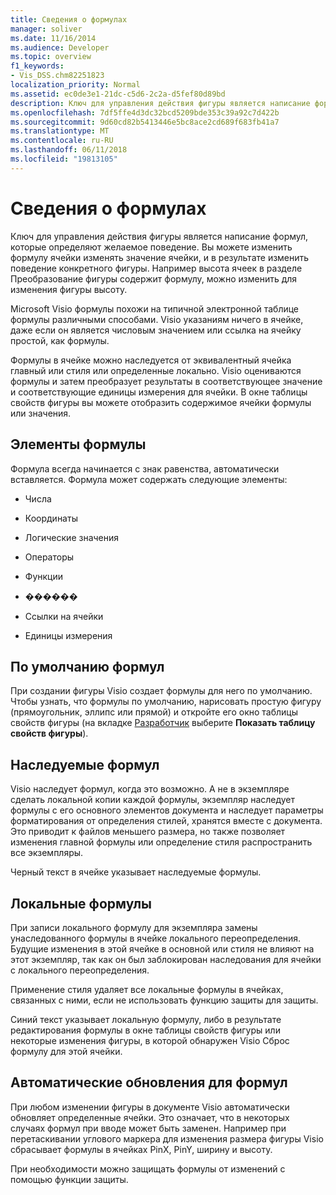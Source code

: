 ```yaml
---
title: Сведения о формулах
manager: soliver
ms.date: 11/16/2014
ms.audience: Developer
ms.topic: overview
f1_keywords:
- Vis_DSS.chm82251823
localization_priority: Normal
ms.assetid: ec0de3e1-21dc-c5d6-2c2a-d5fef80d89bd
description: Ключ для управления действия фигуры является написание формул, которые определяют желаемое поведение. Вы можете изменить формулу ячейки изменять значение ячейки, и в результате изменить поведение конкретного фигуры. Например высота ячеек в разделе Преобразование фигуры содержит формулу, можно изменить для изменения фигуры высоту.
ms.openlocfilehash: 7df5ffe4d3dc32bcd5209bde353c39a92c7d422b
ms.sourcegitcommit: 9d60cd82b5413446e5bc8ace2cd689f683fb41a7
ms.translationtype: MT
ms.contentlocale: ru-RU
ms.lasthandoff: 06/11/2018
ms.locfileid: "19813105"
---
```

# <a name="about-formulas"></a>Сведения о формулах

Ключ для управления действия фигуры является написание формул, которые определяют желаемое поведение. Вы можете изменить формулу ячейки изменять значение ячейки, и в результате изменить поведение конкретного фигуры. Например высота ячеек в разделе Преобразование фигуры содержит формулу, можно изменить для изменения фигуры высоту.
  
Microsoft Visio формулы похожи на типичной электронной таблице формулы различными способами. Visio указаниям ничего в ячейке, даже если он является числовым значением или ссылка на ячейку простой, как формулы.
  
Формулы в ячейке можно наследуется от эквивалентный ячейка главный или стиля или определенные локально. Visio оцениваются формулы и затем преобразует результаты в соответствующее значение и соответствующие единицы измерения для ячейки. В окне таблицы свойств фигуры вы можете отобразить содержимое ячейки формулы или значения.
  
## <a name="elements-of-a-formula"></a>Элементы формулы

Формула всегда начинается с знак равенства, автоматически вставляется. Формула может содержать следующие элементы:
  
- Числа
    
- Координаты
    
- Логические значения
    
- Операторы
    
- Функции
    
- ������
    
- Ссылки на ячейки
    
- Единицы измерения
    
## <a name="default-formulas"></a>По умолчанию формул

При создании фигуры Visio создает формулы для него по умолчанию. Чтобы узнать, что формулы по умолчанию, нарисовать простую фигуру (прямоугольник, эллипс или прямой) и откройте его окно таблицы свойств фигуры (на вкладке [Разработчик](run-in-developer-mode-display-the-developer-tab.md) выберите **Показать таблицу свойств фигуры**).
  
## <a name="inherited-formulas"></a>Наследуемые формул

Visio наследует формул, когда это возможно. А не в экземпляре сделать локальной копии каждой формулы, экземпляр наследует формулы с его основного элементов документа и наследует параметры форматирования от определения стилей, хранятся вместе с документа. Это приводит к файлов меньшего размера, но также позволяет изменения главной формулы или определение стиля распространить все экземпляры.
  
Черный текст в ячейке указывает наследуемые формулы.
  
## <a name="local-formulas"></a>Локальные формулы

При записи локального формулу для экземпляра замены унаследованного формулы в ячейке локального переопределения. Будущие изменения в этой ячейке в основной или стиля не влияют на этот экземпляр, так как он был заблокирован наследования для ячейки с локального переопределения.
  
Применение стиля удаляет все локальные формулы в ячейках, связанных с ними, если не использовать функцию защиты для защиты.
  
Синий текст указывает локальную формулу, либо в результате редактирования формулы в окне таблицы свойств фигуры или некоторые изменения фигуры, в которой обнаружен Visio Сброс формулу для этой ячейки.
  
## <a name="automatic-updates-to-formulas"></a>Автоматические обновления для формул

 При любом изменении фигуры в документе Visio автоматически обновляет определенные ячейки. Это означает, что в некоторых случаях формул при вводе может быть заменен. Например при перетаскивании углового маркера для изменения размера фигуры Visio сбрасывает формулы в ячейках PinX, PinY, ширину и высоту. 
  
При необходимости можно защищать формулы от изменений с помощью функции защиты.
  


